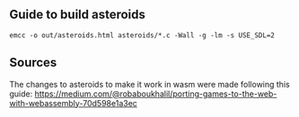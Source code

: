 ## Guide to build asteroids

`emcc -o out/asteroids.html asteroids/*.c -Wall -g -lm -s USE_SDL=2`

## Sources
The changes to asteroids to make it work in wasm were made following this guide:
https://medium.com/@robaboukhalil/porting-games-to-the-web-with-webassembly-70d598e1a3ec
